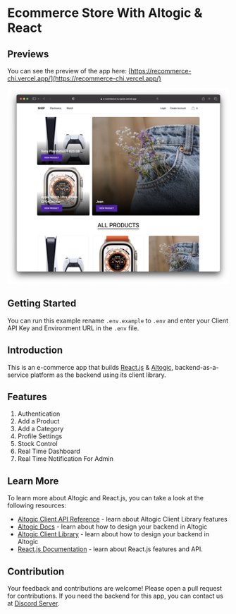 # Ecommerce Store With Altogic & React


## Previews

You can see the preview of the app here: [https://recommerce-chi.vercel.app/](https://recommerce-chi.vercel.app/)

![Home Screen](./public/home.jpeg)

## Getting Started
You can run this example rename `.env.example` to `.env` and enter your Client API Key and Environment URL in the `.env` file.


## Introduction

This is an e-commerce app that builds [React.js](https://reactjs.org/) & [Altogic](https://www.altogic.com), backend-as-a-service platform as the backend using its client library.

## Features

1. Authentication
2. Add a Product
3. Add a Category
4. Profile Settings
5. Stock Control
6. Real Time Dashboard
7. Real Time Notification For Admin

## Learn More

To learn more about Altogic and React.js, you can take a look at the following resources:

-   [Altogic Client API Reference](https://clientapi.altogic.com/latest/modules.html) - learn about Altogic Client Library features
-   [Altogic Docs](https://www.altogic.com/docs/) - learn about how to design your backend in Altogic
-   [Altogic Client Library](https://www.altogic.com/client/) - learn about how to design your backend in Altogic
-   [React.js Documentation](https://reactjs.org/docs/getting-started.html) - learn about React.js features and API.

## Contribution

Your feedback and contributions are welcome! Please open a pull request for contributions. If you need the backend for this app, you can contact us at [Discord Server](https://discord.gg/ERK2ssumh8).
